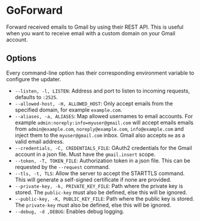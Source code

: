 # GoForward

Forward received emails to Gmail by using their REST API. This is useful when you want to receive email with a custom
domain on your Gmail account.

## Options

Every command-line option has their corresponding environment variable to configure the updater.

* `--listen, -l, LISTEN`:  Address and port to listen to incoming requests, defaults to `:2525`.
* `--allowed-host, -H, ALLOWED_HOST`: Only accept emails from the specified domain, for example `example.com`.
* `--aliases, -a, ALIASES`: Map allowed usernames to email accounts. For example `admin:noreply:info=myuser@gmail.com`
   will accept emails emails from `admin@example.com`, `noreply@example.com`, `info@example.com` and inject them to the
   `myuser@gmail.com` inbox. Gmail also accepts `me` as a valid email address.
* `--credentials, -C, CREDENTIALS_FILE`: OAuth2 credentials for the Gmail account in a json file. Must have the 
  `gmail.insert` scope.
* `--token, -T, TOKEN_FILE`: Authorization token in a json file. This can be requested by the `--request` command.
* `--tls, -t, TLS`: Allow the server to accept the STARTTLS command. This will generate a self-signed certificate
   if none are provided.
* `--private-key, -k, PRIVATE_KEY_FILE`: Path where the private key is stored. The `public-key` must also be defined,
  else this will be ignored.
* `--public-key, -K, PUBLIC_KEY_FILE`: Path where the public key is stored. The `private-key` must also be defined,
  else this will be ignored.
* `--debug, -d ,DEBUG`: Enables debug logging.
